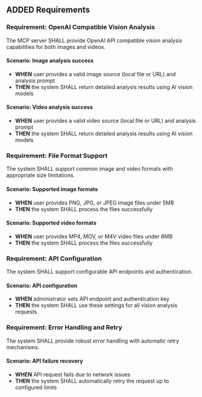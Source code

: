 ## ADDED Requirements

### Requirement: OpenAI Compatible Vision Analysis
The MCP server SHALL provide OpenAI API compatible vision analysis capabilities for both images and videos.

#### Scenario: Image analysis success
- **WHEN** user provides a valid image source (local file or URL) and analysis prompt
- **THEN** the system SHALL return detailed analysis results using AI vision models

#### Scenario: Video analysis success
- **WHEN** user provides a valid video source (local file or URL) and analysis prompt
- **THEN** the system SHALL return detailed analysis results using AI vision models

### Requirement: File Format Support
The system SHALL support common image and video formats with appropriate size limitations.

#### Scenario: Supported image formats
- **WHEN** user provides PNG, JPG, or JPEG image files under 5MB
- **THEN** the system SHALL process the files successfully

#### Scenario: Supported video formats
- **WHEN** user provides MP4, MOV, or M4V video files under 8MB
- **THEN** the system SHALL process the files successfully

### Requirement: API Configuration
The system SHALL support configurable API endpoints and authentication.

#### Scenario: API configuration
- **WHEN** administrator sets API endpoint and authentication key
- **THEN** the system SHALL use these settings for all vision analysis requests

### Requirement: Error Handling and Retry
The system SHALL provide robust error handling with automatic retry mechanisms.

#### Scenario: API failure recovery
- **WHEN** API request fails due to network issues
- **THEN** the system SHALL automatically retry the request up to configured limits